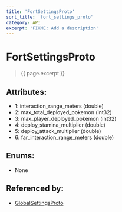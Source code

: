 ```yaml
---
title: 'FortSettingsProto'
sort_title: 'fort_settings_proto'
category: API
excerpt: 'FIXME: Add a description'
---
```


[comment]: <> (THIS PART IS GENERATED - AKA DON'T EDIT THIS PART MANUALLY)

# FortSettingsProto

> {{ page.excerpt }}

## Attributes:

- 1: interaction_range_meters (double)
- 2: max_total_deployed_pokemon (int32)
- 3: max_player_deployed_pokemon (int32)
- 4: deploy_stamina_multiplier (double)
- 5: deploy_attack_multiplier (double)
- 6: far_interaction_range_meters (double)

## Enums:

- None

## Referenced by:

- [GlobalSettingsProto](../GlobalSettingsProto/)

[comment]: <> (YOU CAN EDIT AFTER THIS)
